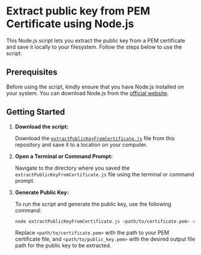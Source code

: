 # Extract public key from PEM Certificate using Node.js

This Node.js script lets you extract the public key from a PEM certificate and save it locally to your filesystem. Follow the steps below to use the script:

## Prerequisites

Before using the script, kindly ensure that you have Node.js installed on your system. You can download Node.js from the [official website](https://nodejs.org).

## Getting Started

1. **Download the script:**

   Download the [`extractPublicKeyFromCertificate.js`](https://github.com/LiskHQ/app-registry/blob/main/utility/extractPublicKeyFromCertificate/extractPublicKeyFromCertificate.js) file from this repository and save it to a location on your computer.

2. **Open a Terminal or Command Prompt:**

   Navigate to the directory where you saved the `extractPublicKeyFromCertificate.js` file using the terminal or command prompt.

4. **Generate Public Key:**

   To run the script and generate the public key, use the following command:

   ```bash
   node extractPublicKeyFromCertificate.js <path/to/certificate.pem> <path/to/public_key.pem>
   ```

   Replace `<path/to/certificate.pem>` with the path to your PEM certificate file, and `<path/to/public_key.pem>` with the desired output file path for the public key to be extracted.
